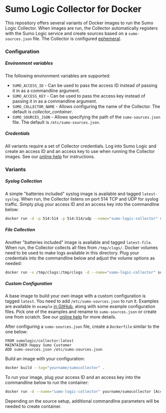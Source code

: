 # Sumo Logic Collector for Docker

This repository offers several variants of Docker images to run the Sumo Logic Collector. When images are run, the Collector automatically registers with the Sumo Logic service and create sources based on a `sumo-sources.json` file. The Collector is configured [ephemeral](https://service.sumologic.com/help/Ephemeral.htm).

### Configuration

##### Environment variables

The following environment variables are supported: 

* `SUMO_ACCESS_ID` - Can be used to pass the access ID instead of passing it in as a commandline argument.
* `SUMO_ACCESS_KEY` - Can be used to pass the access key instead of passing it in as a commandline argument.
* `SUMO_COLLECTOR_NAME` - Allows configuring the name of the Collector. The default is _collector_container_. 
* `SUMO_SOURCES_JSON` - Allows specifying the path of the `sumo-sources.json` file. The default is `/etc/sumo-sources.json`. 

##### Credentials

All variants require a set of Collector credentials. Log into Sumo Logic and create an access ID and an access key to use when running the Collector images. See our [online help](https://service.sumologic.com/help/Default.htm#Generating_Collector_Installation_API_Keys.htm) for instructions.

### Variants

##### Syslog Collection

A simple "batteries included" syslog image is available and tagged `latest-syslog`. When run, the Collector listens on port 514 TCP and UDP for syslog traffic. Simply plug your access ID and an access key into the commandline below:


```bash
docker run -d -p 514:514 -p 514:514/udp --name="sumo-logic-collector" sumologic/collector:latest-syslog [Access ID] [Access key] 
```

##### File Collection

Another "batteries included" image is available and tagged `latest-file`. When run, the Collector collects all files from `/tmp/clogs/`. Docker volumes need to be used to make logs available in this directory. Plug your credentials into the commandline below and adjust the 
volume options as needed: 

```bash
docker run -v /tmp/clogs:/tmp/clogs -d --name="sumo-logic-collector" sumologic/collector:latest-file [Access ID] [Access key] 
```

##### Custom Configuration

A base image to build your own image with a custom configuration is tagged `latest`. You need to add  `/etc/sumo-sources.json` to run it. 
Examples are available in `example` [in GitHub](https://github.com/SumoLogic/sumologic-collector-docker/tree/master/example), along with some example configuration files. Pick one of the examples and rename to `sumo-sources.json` or create one from scratch. See  our [online help](https://service.sumologic.com/help/Using_JSON_to_configure_Sources.htm) for more details.

After configuring a `sumo-sources.json` file, create a `Dockerfile` similar to the one below: 

```
FROM sumologic/collector:latest
MAINTAINER Happy Sumo Customer
ADD sumo-sources.json /etc/sumo-sources.json
```

Build an image with your configuration:

```bash
docker build --tag="yourname/sumocollector" .
```

To run your image, plug your access ID and an access key into the commandline below to run the container:

```bash
docker run -d --name="sumo-logic-collector" yourname/sumocollector [Access ID] [Access key] 
```

Depending on the source setup, additional commandline parameters will be needed to create container.